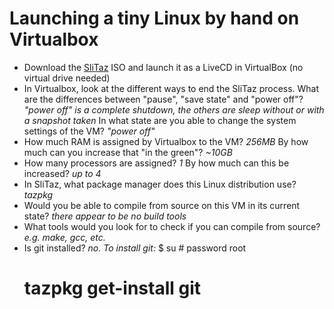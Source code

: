 Launching a tiny Linux by hand on Virtualbox
============================================

- Download the [SliTaz](http://www.slitaz.org/en/get/) ISO and launch it as a LiveCD in VirtualBox (no virtual drive needed)
- In Virtualbox, look at the different ways to end the SliTaz process. What are the differences between "pause", "save state" and "power off"? _"power off" is a complete shutdown, the others are sleep without or with a snapshot taken_ In what state are you able to change the system settings of the VM? _"power off"_
- How much RAM is assigned by Virtualbox to the VM? _256MB_ By how much can you increase that "in the green"? _~10GB_
- How many processors are assigned? _1_ By how much can this be increased? _up to 4_
- In SliTaz, what package manager does this Linux distribution use? _tazpkg_
- Would you be able to compile from source on this VM in its current state? _there appear to be no build tools_
- What tools would you look for to check if you can compile from source? _e.g. make, gcc, etc._
- Is git installed? _no. To install git:_
    $ su # password root
    # tazpkg get-install git
